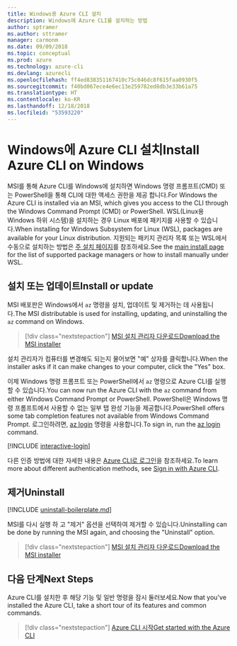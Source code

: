 ```yaml
---
title: Windows용 Azure CLI 설치
description: Windows에 Azure CLI를 설치하는 방법
author: sptramer
ms.author: sttramer
manager: carmonm
ms.date: 09/09/2018
ms.topic: conceptual
ms.prod: azure
ms.technology: azure-cli
ms.devlang: azurecli
ms.openlocfilehash: ff4ed838351167410c75c046dc8f615faa0930f5
ms.sourcegitcommit: f40bd067ece4e6ec13e259782ed8db3e33b61a75
ms.translationtype: HT
ms.contentlocale: ko-KR
ms.lasthandoff: 12/18/2018
ms.locfileid: "53593220"
---
```

# <a name="install-azure-cli-on-windows"></a><span data-ttu-id="12103-103">Windows에 Azure CLI 설치</span><span class="sxs-lookup"><span data-stu-id="12103-103">Install Azure CLI on Windows</span></span>

<span data-ttu-id="12103-104">MSI를 통해 Azure CLI를 Windows에 설치하면 Windows 명령 프롬프트(CMD) 또는 PowerShell을 통해 CLI에 대한 액세스 권한을 제공 합니다.</span><span class="sxs-lookup"><span data-stu-id="12103-104">For Windows the Azure CLI is installed via an MSI, which gives you access to the CLI through the Windows Command Prompt (CMD) or PowerShell.</span></span>
<span data-ttu-id="12103-105">WSL(Linux용 Windows 하위 시스템)을 설치하는 경우 Linux 배포에 패키지를 사용할 수 있습니다.</span><span class="sxs-lookup"><span data-stu-id="12103-105">When installing for Windows Subsystem for Linux (WSL), packages are available for your Linux distribution.</span></span> <span data-ttu-id="12103-106">지원되는 패키지 관리자 목록 또는 WSL에서 수동으로 설치하는 방법은 [주 설치 페이지](install-azure-cli.md)를 참조하세요.</span><span class="sxs-lookup"><span data-stu-id="12103-106">See the [main install page](install-azure-cli.md) for the list of supported package managers or how to install manually under WSL.</span></span>

## <a name="install-or-update"></a><span data-ttu-id="12103-107">설치 또는 업데이트</span><span class="sxs-lookup"><span data-stu-id="12103-107">Install or update</span></span>

<span data-ttu-id="12103-108">MSI 배포판은 Windows에서 `az` 명령을 설치, 업데이트 및 제거하는 데 사용됩니다.</span><span class="sxs-lookup"><span data-stu-id="12103-108">The MSI distributable is used for installing, updating, and uninstalling the `az` command on Windows.</span></span>

> [!div class="nextstepaction"]
> [<span data-ttu-id="12103-109">MSI 설치 관리자 다운로드</span><span class="sxs-lookup"><span data-stu-id="12103-109">Download the MSI installer</span></span>](https://aka.ms/installazurecliwindows)

<span data-ttu-id="12103-110">설치 관리자가 컴퓨터를 변경해도 되는지 물어보면 "예" 상자를 클릭합니다.</span><span class="sxs-lookup"><span data-stu-id="12103-110">When the installer asks if it can make changes to your computer, click the "Yes" box.</span></span>

<span data-ttu-id="12103-111">이제 Windows 명령 프롬프트 또는 PowerShell에서 `az` 명령으로 Azure CLI를 실행할 수 있습니다.</span><span class="sxs-lookup"><span data-stu-id="12103-111">You can now run the Azure CLI with the `az` command from either Windows Command Prompt or PowerShell.</span></span> <span data-ttu-id="12103-112">PowerShell은 Windows 명령 프롬프트에서 사용할 수 없는 일부 탭 완성 기능을 제공합니다.</span><span class="sxs-lookup"><span data-stu-id="12103-112">PowerShell offers some tab completion features not available from Windows Command Prompt.</span></span> <span data-ttu-id="12103-113">로그인하려면, [az login](/cli/azure/reference-index#az-login) 명령을 사용합니다.</span><span class="sxs-lookup"><span data-stu-id="12103-113">To sign in, run the [az login](/cli/azure/reference-index#az-login) command.</span></span>

[!INCLUDE [interactive-login](includes/interactive-login.md)]

<span data-ttu-id="12103-114">다른 인증 방법에 대한 자세한 내용은 [Azure CLI로 로그인](authenticate-azure-cli.md)을 참조하세요.</span><span class="sxs-lookup"><span data-stu-id="12103-114">To learn more about different authentication methods, see [Sign in with Azure CLI](authenticate-azure-cli.md).</span></span>

## <a name="uninstall"></a><span data-ttu-id="12103-115">제거</span><span class="sxs-lookup"><span data-stu-id="12103-115">Uninstall</span></span>

[!INCLUDE [uninstall-boilerplate.md](includes/uninstall-boilerplate.md)]

<span data-ttu-id="12103-116">MSI를 다시 실행 하 고 "제거" 옵션을 선택하여 제거할 수 있습니다.</span><span class="sxs-lookup"><span data-stu-id="12103-116">Uninstalling can be done by running the MSI again, and choosing the "Uninstall" option.</span></span>

> [!div class="nextstepaction"]
> [<span data-ttu-id="12103-117">MSI 설치 관리자 다운로드</span><span class="sxs-lookup"><span data-stu-id="12103-117">Download the MSI installer</span></span>](https://aka.ms/installazurecliwindows)

## <a name="next-steps"></a><span data-ttu-id="12103-118">다음 단계</span><span class="sxs-lookup"><span data-stu-id="12103-118">Next Steps</span></span>

<span data-ttu-id="12103-119">Azure CLI를 설치한 후 해당 기능 및 일반 명령을 잠시 둘러보세요.</span><span class="sxs-lookup"><span data-stu-id="12103-119">Now that you've installed the Azure CLI, take a short tour of its features and common commands.</span></span>

> [!div class="nextstepaction"]
> [<span data-ttu-id="12103-120">Azure CLI 시작</span><span class="sxs-lookup"><span data-stu-id="12103-120">Get started with the Azure CLI</span></span>](get-started-with-azure-cli.md)
